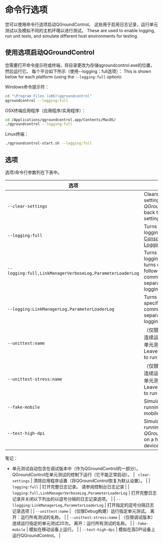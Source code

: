 # 命令行选项

您可以使用命令行选项启动QGroundControl。 这些用于启用日志记录，运行单元测试以及模拟不同的主机环境以进行测试。 These are used to enable logging, run unit tests, and simulate different host environments for testing.

## 使用选项启动QGroundControl

您需要打开命令提示符或终端，将目录更改为存储qgroundcontrol.exe的位置，然后运行它。 每个平台如下所示（使用--logging：full选项）： This is shown below for each platform (using the `--logging:full` option):

Windows命令提示符：

```sh
cd "\Program Files (x86)\qgroundcontrol"
qgroundcontrol --logging:full
```

OSX终端应用程序（应用程序/实用程序）：

```sh
cd /Applications/qgroundcontrol.app/Contents/MacOS/
./qgroundcontrol --logging:full
```

Linux终端：

```sh
./qgroundcontrol-start.sh --logging:full
```

## 选项

选项/命令行参数列在下表中。

| 选项                                                        | 描述                                                                                                                                                                   |
| --------------------------------------------------------- | -------------------------------------------------------------------------------------------------------------------------------------------------------------------- |
| `--clear-settings`                                        | Clears the app settings (reverts _QGroundControl_ back to default settings).                                                      |
| `--logging:full`                                          | Turns on full logging. See [Console Logging](../../qgc-user-guide/settings_view/console_logging.html#logging-from-the-command-line). |
| `--logging:full,LinkManagerVerboseLog,ParameterLoaderLog` | Turns on full logging and turns off the following listed comma-separated logging options.                                                            |
| `--logging:LinkManagerLog,ParameterLoaderLog`             | Turns on the specified comma separated logging options                                                                                                               |
| `--unittest:name`                                         | （仅限调试版本）连续运行指定的单元测试次。 Leave off `:name` to run all tests.                                                                                            |
| `--unittest-stress:name`                                  | （仅限调试版本）连续运行指定的单元测试20次。 Leave off :name to run all tests.                                                                            |
| `--fake-mobile`                                           | Simulates running on a mobile device.                                                                                                                |
| `--test-high-dpi`                                         | Simulates running _QGroundControl_ on a high DPI device.                                                                                             |

笔记：

- 单元测试自动包含在调试版本中（作为QGroundControl的一部分）。 QGroundControl在单元测试的控制下运行（它不能正常启动）。 | `
  clear-settings` | 清除应用程序设置（将QGroundControl恢复为默认设置）。 |
  \| `logging:full` | 打开完整日志记录。 请参阅控制台日志记录 |
  \| `logging:full,LinkManagerVerboseLog,ParameterLoaderLog` | 打开完整日志记录并关闭以下列出的以逗号分隔的日志记录选项。 |
  \| `--llogging:LinkManagerLog,ParameterLoaderLog` | 打开指定的逗号分隔日志记录选项 |
  \| `--unittest:name` | （仅限Debug构建）运行指定单元测试。 离开：运行所有测试的名称。 |
  \| `--unittest-stress:name` | （仅限调试版本）连续运行指定的单元测试20次。 离开：运行所有测试的名称。 |
  \| `-fake-mobile` | 模拟在移动设备上运行。 |
  \| `--test-high-dpi` | 模拟在高DPI设备上运行QGroundControl。 |
